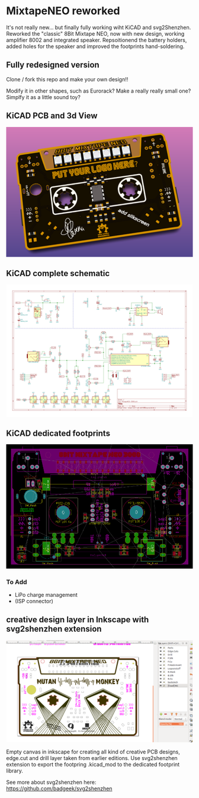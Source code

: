 # MixtapeNEO reworked
It's not really new... but finally fully working wiht KiCAD and svg2Shenzhen.
Reworked the "classic" 8Bit Mixtape NEO, now with new design, working amplifier 8002 and integrated speaker. Repsoitionend the battery holders, added holes for the speaker and improved the footprints hand-soldering.

## Fully redesigned version

Clone / fork this repo and make your own design!!

Modify it in other shapes, such as Eurorack? Make a really really small one? Simplfy it as a little sound toy?

## KiCAD PCB and 3d View

![](https://github.com/8BitMixtape/8Bitmixtape_reworked/raw/master/photos/8Bitmixtape_exampleDesign.png)

## KiCAD complete schematic

![](https://github.com/8BitMixtape/MutanMonkey_Mixtape3000/raw/master/photos/schematics_v32.jpg)


## KiCAD dedicated footprints

![](https://github.com/8BitMixtape/MixtapeNEO-3000/raw/master/photos/Kicad_screenshot_2.png)


### To Add
* LiPo charge management
* (ISP connector)

## creative design layer in Inkscape with svg2shenzhen extension

![](https://github.com/8BitMixtape/MutanMonkey_Mixtape3000/raw/master/photos/inkscape_layers.png)

Empty canvas in inkscape for creating all kind of creative PCB designs, edge.cut and drill layer taken from earlier editions. Use svg2shenzhen extension to export the footpring .kicad_mod to the dedicated footprint library.

See more about svg2shenzhen here: https://github.com/badgeek/svg2shenzhen
